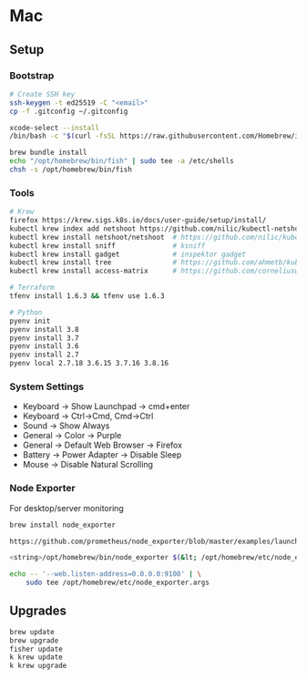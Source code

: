 # Mac

## Setup

### Bootstrap

```bash
# Create SSH key
ssh-keygen -t ed25519 -C "<email>"
cp -f .gitconfig ~/.gitconfig

xcode-select --install
/bin/bash -c "$(curl -fsSL https://raw.githubusercontent.com/Homebrew/install/HEAD/install.sh)"

brew bundle install
echo "/opt/homebrew/bin/fish" | sudo tee -a /etc/shells
chsh -s /opt/homebrew/bin/fish
```

### Tools

```bash
# Krew
firefox https://krew.sigs.k8s.io/docs/user-guide/setup/install/
kubectl krew index add netshoot https://github.com/nilic/kubectl-netshoot.git
kubectl krew install netshoot/netshoot  # https://github.com/nilic/kubectl-netshoot
kubectl krew install sniff              # ksniff
kubectl krew install gadget             # inspektor gadget
kubectl krew install tree               # https://github.com/ahmetb/kubectl-tree
kubectl krew install access-matrix      # https://github.com/corneliusweig/rakkess

# Terraform
tfenv install 1.6.3 && tfenv use 1.6.3

# Python
pyenv init
pyenv install 3.8
pyenv install 3.7
pyenv install 3.6
pyenv install 2.7
pyenv local 2.7.18 3.6.15 3.7.16 3.8.16
```

### System Settings

- Keyboard -> Show Launchpad -> cmd+enter
- Keyboard -> Ctrl->Cmd, Cmd->Ctrl
- Sound -> Show Always
- General -> Color -> Purple
- General -> Default Web Browser -> Firefox
- Battery -> Power Adapter -> Disable Sleep
- Mouse -> Disable Natural Scrolling

### Node Exporter

For desktop/server monitoring

```bash
brew install node_exporter

https://github.com/prometheus/node_exporter/blob/master/examples/launchctl/README.md

<string>/opt/homebrew/bin/node_exporter $(&lt; /opt/homebrew/etc/node_exporter.args)</string>

echo -- '--web.listen-address=0.0.0.0:9100' | \
	sudo tee /opt/homebrew/etc/node_exporter.args
```

## Upgrades

```sh
brew update
brew upgrade
fisher update
k krew update
k krew upgrade
```
